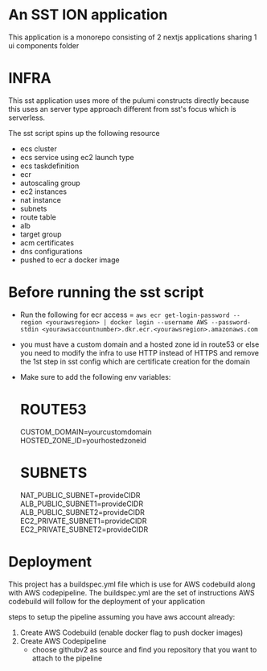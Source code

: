 # An SST ION application

This application is a monorepo consisting of 2 nextjs applications sharing 1 ui components folder

# INFRA

This sst application uses more of the pulumi constructs directly because this uses an server type approach different from sst's focus which is serverless.

The sst script spins up the following resource

- ecs cluster
- ecs service using ec2 launch type
- ecs taskdefinition
- ecr
- autoscaling group
- ec2 instances
- nat instance
- subnets
- route table
- alb
- target group
- acm certificates
- dns configurations
- pushed to ecr a docker image

# Before running the sst script

- Run the following for ecr access = `aws ecr get-login-password --region <yourawsregion> | docker login --username AWS --password-stdin <yourawsaccountnumber>.dkr.ecr.<yourawsregion>.amazonaws.com`
- you must have a custom domain and a hosted zone id in route53 or else you need to modify the infra to use HTTP instead of HTTPS and remove the 1st step in sst config which are certificate creation for the domain
- Make sure to add the following env variables:

  # ROUTE53

  CUSTOM_DOMAIN=yourcustomdomain
  HOSTED_ZONE_ID=yourhostedzoneid

  # SUBNETS

  NAT_PUBLIC_SUBNET=provideCIDR
  ALB_PUBLIC_SUBNET1=provideCIDR
  ALB_PUBLIC_SUBNET2=provideCIDR
  EC2_PRIVATE_SUBNET1=provideCIDR
  EC2_PRIVATE_SUBNET2=provideCIDR

# Deployment

This project has a buildspec.yml file which is use for AWS codebuild along with AWS codepipeline. The buildspec.yml are the set of instructions AWS codebuild will follow for the deployment of your application

steps to setup the pipeline assuming you have aws account already:

1. Create AWS Codebuild (enable docker flag to push docker images)
2. Create AWS Codepipeline
   - choose githubv2 as source and find you repository that you want to attach to the pipeline
